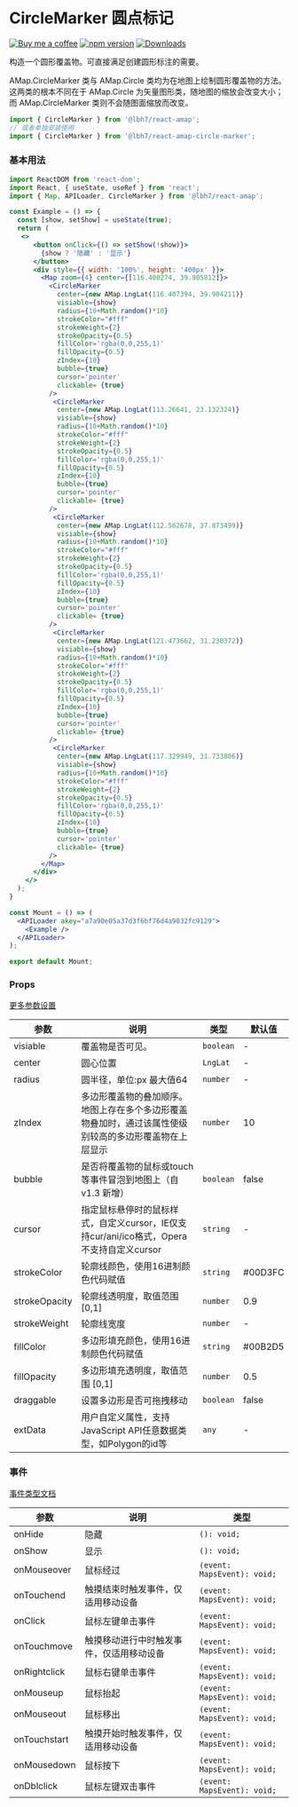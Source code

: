 CircleMarker 圆点标记
===

[![Buy me a coffee](https://img.shields.io/badge/Buy%20me%20a%20coffee-048754?logo=buymeacoffee)](https://jaywcjlove.github.io/#/sponsor)
[![npm version](https://img.shields.io/npm/v/@lbh7/react-amap-circle-marker.svg)](https://www.npmjs.com/package/@lbh7/react-amap-circle-marker)
[![Downloads](https://img.shields.io/npm/dm/@lbh7/react-amap-circle-marker.svg?style=flat)](https://www.npmjs.com/package/@lbh7/react-amap-circle-marker)

构造一个圆形覆盖物。可直接满足创建圆形标注的需要。

AMap.CircleMarker 类与 AMap.Circle 类均为在地图上绘制圆形覆盖物的方法。这两类的根本不同在于 AMap.Circle 为矢量图形类，随地图的缩放会改变大小；而 AMap.CircleMarker 类则不会随图面缩放而改变。

```jsx
import { CircleMarker } from '@lbh7/react-amap';
// 或者单独安装使用
import { CircleMarker } from '@lbh7/react-amap-circle-marker';
```

### 基本用法

```jsx mdx:preview
import ReactDOM from 'react-dom';
import React, { useState, useRef } from 'react';
import { Map, APILoader, CircleMarker } from '@lbh7/react-amap';

const Example = () => {
  const [show, setShow] = useState(true);
  return (
   <>
      <button onClick={() => setShow(!show)}>
        {show ? '隐藏' : '显示'}
      </button>
      <div style={{ width: '100%', height: '400px' }}>
        <Map zoom={4} center={[116.400274, 39.905812]}>
          <CircleMarker
            center={new AMap.LngLat(116.407394, 39.904211)}
            visiable={show}
            radius={10+Math.random()*10}
            strokeColor="#fff"
            strokeWeight={2}
            strokeOpacity={0.5}
            fillColor='rgba(0,0,255,1)'
            fillOpacity={0.5}
            zIndex={10}
            bubble={true}
            cursor='pointer'
            clickable= {true}
          />
           <CircleMarker
            center={new AMap.LngLat(113.26641, 23.132324)}
            visiable={show}
            radius={10+Math.random()*10}
            strokeColor="#fff"
            strokeWeight={2}
            strokeOpacity={0.5}
            fillColor='rgba(0,0,255,1)'
            fillOpacity={0.5}
            zIndex={10}
            bubble={true}
            cursor='pointer'
            clickable= {true}
          />
           <CircleMarker
            center={new AMap.LngLat(112.562678, 37.873499)}
            visiable={show}
            radius={10+Math.random()*10}
            strokeColor="#fff"
            strokeWeight={2}
            strokeOpacity={0.5}
            fillColor='rgba(0,0,255,1)'
            fillOpacity={0.5}
            zIndex={10}
            bubble={true}
            cursor='pointer'
            clickable= {true}
          />
           <CircleMarker
            center={new AMap.LngLat(121.473662, 31.230372)}
            visiable={show}
            radius={10+Math.random()*10}
            strokeColor="#fff"
            strokeWeight={2}
            strokeOpacity={0.5}
            fillColor='rgba(0,0,255,1)'
            fillOpacity={0.5}
            zIndex={10}
            bubble={true}
            cursor='pointer'
            clickable= {true}
          />
           <CircleMarker
            center={new AMap.LngLat(117.329949, 31.733806)}
            visiable={show}
            radius={10+Math.random()*10}
            strokeColor="#fff"
            strokeWeight={2}
            strokeOpacity={0.5}
            fillColor='rgba(0,0,255,1)'
            fillOpacity={0.5}
            zIndex={10}
            bubble={true}
            cursor='pointer'
            clickable= {true}
          />
        </Map>
      </div>
    </>
  );
}

const Mount = () => (
  <APILoader akey="a7a90e05a37d3f6bf76d4a9032fc9129">
    <Example />
  </APILoader>
);

export default Mount;
```

### Props

[更多参数设置](https://github.com/uiwjs/react-amap/blob/92eee3a6038b062352939d71aafc15b541c144ef/src/types/overlay.d.ts#L529-L555)

| 参数 | 说明 | 类型 | 默认值 |
|--------- |-------- |--------- |-------- |
| visiable | 覆盖物是否可见。 | `boolean` | - |
| center | 圆心位置 | `LngLat` | - |
| radius | 圆半径，单位:px 最大值64 | `number` | - |
| zIndex | 多边形覆盖物的叠加顺序。地图上存在多个多边形覆盖物叠加时，通过该属性使级别较高的多边形覆盖物在上层显示 | `number` | 10 |
| bubble | 是否将覆盖物的鼠标或touch等事件冒泡到地图上（自v1.3 新增） | `boolean` | false |
| cursor | 指定鼠标悬停时的鼠标样式，自定义cursor，IE仅支持cur/ani/ico格式，Opera不支持自定义cursor | `string` | - |
| strokeColor | 轮廓线颜色，使用16进制颜色代码赋值 | `string` | #00D3FC |
| strokeOpacity | 轮廓线透明度，取值范围 [0,1] | `number` | 0.9 |
| strokeWeight | 轮廓线宽度 | `number` | - |
| fillColor | 多边形填充颜色，使用16进制颜色代码赋值 | `string` | #00B2D5 |
| fillOpacity | 多边形填充透明度，取值范围 [0,1] | `number` | 0.5 |
| draggable | 设置多边形是否可拖拽移动 | `boolean` | false |
| extData | 用户自定义属性，支持JavaScript API任意数据类型，如Polygon的id等 | `any` | - |

### 事件

[事件类型文档](https://github.com/uiwjs/react-amap/blob/92eee3a6038b062352939d71aafc15b541c144ef/src/types/overlay.d.ts#L503-L527)

| 参数 | 说明 | 类型 |
| ---- | ---- | ---- |
| onHide | 隐藏 | `(): void;` |
| onShow | 显示 | `(): void;` |
| onMouseover | 鼠标经过 | `(event: MapsEvent): void;` |
| onTouchend | 触摸结束时触发事件，仅适用移动设备 | `(event: MapsEvent): void;` |
| onClick | 鼠标左键单击事件 | `(event: MapsEvent): void;` |
| onTouchmove | 触摸移动进行中时触发事件，仅适用移动设备 | `(event: MapsEvent): void;` |
| onRightclick | 鼠标右键单击事件 | `(event: MapsEvent): void;` |
| onMouseup | 鼠标抬起 | `(event: MapsEvent): void;` |
| onMouseout | 鼠标移出 | `(event: MapsEvent): void;` |
| onTouchstart | 触摸开始时触发事件，仅适用移动设备 | `(event: MapsEvent): void;` |
| onMousedown | 鼠标按下 | `(event: MapsEvent): void;` |
| onDblclick | 鼠标左键双击事件 | `(event: MapsEvent): void;` |